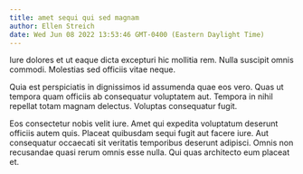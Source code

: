 ```yaml
---
title: amet sequi qui sed magnam
author: Ellen Streich
date: Wed Jun 08 2022 13:53:46 GMT-0400 (Eastern Daylight Time)
---
```

Iure dolores et ut eaque dicta excepturi hic mollitia rem. Nulla suscipit omnis commodi. Molestias sed officiis vitae neque.

 Quia est perspiciatis in dignissimos id assumenda quae eos vero. Quas ut tempora quam officiis ab consequatur voluptatem aut. Tempora in nihil repellat totam magnam delectus. Voluptas consequatur fugit.

 Eos consectetur nobis velit iure. Amet qui expedita voluptatum deserunt officiis autem quis. Placeat quibusdam sequi fugit aut facere iure. Aut consequatur occaecati sit veritatis temporibus deserunt adipisci. Omnis non recusandae quasi rerum omnis esse nulla. Qui quas architecto eum placeat et.